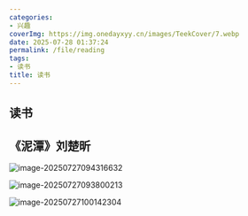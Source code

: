 ```yaml
---
categories:
- 兴趣
coverImg: https://img.onedayxyy.cn/images/TeekCover/7.webp
date: 2025-07-28 01:37:24
permalink: /file/reading
tags:
- 读书
title: 读书
---
```

## 读书

## 《泥潭》刘楚昕

![image-20250727094316632](https://img.onedayxyy.cn/images/image-20250727094316632.png)

![image-20250727093800213](https://img.onedayxyy.cn/images/image-20250727093800213.png)

![image-20250727100142304](https://img.onedayxyy.cn/images/image-20250727100142304.png)